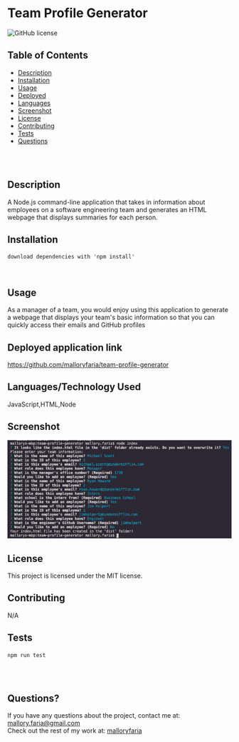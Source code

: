 # Team Profile Generator  <br />

![GitHub license](https://img.shields.io/badge/license-MIT-ff69b4.svg) <br />

## Table of Contents 

- [Description](#description)
- [Installation](#installation)
- [Usage](#usage)
- [Deployed](#deployed)
- [Languages](#languages)
- [Screenshot](#screenshot)
- [License](#license)
- [Contributing](#contributing)
- [Tests](#tests)
- [Questions](#questions)

<br />
<br />

## Description

A Node.js command-line application that takes in information about employees on a software engineering team and generates an HTML webpage that displays summaries for each person. <br />

## Installation

```
download dependencies with 'npm install'
```
<br />

## Usage

As a manager of a team, you would enjoy using this application to generate a webpage that displays your team's basic information so that you can quickly access their emails and GitHub profiles <br />

## Deployed application link

https://github.com/malloryfaria/team-profile-generator <br />

## Languages/Technology Used

JavaScript,HTML,Node <br />

## Screenshot
![Team Profile Generator](./assets/images/screenshot.jpg?raw=true) <br /> 

## License

  This project is licensed under the MIT license. <br />
  
## Contributing

N/A <br />

## Tests

  ```
  npm run test
  ```
  <br /> <br />

## Questions?

If you have any questions about the project, contact me at: 
mallory.faria@gmail.com <br />
Check out the rest of my work at: 
[malloryfaria](https://github.com/malloryfaria/) <br />
